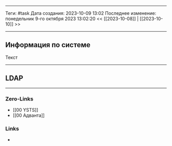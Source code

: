 ___
Теги: #task 
Дата создания: 2023-10-09 13:02 
Последнее изменение: понедельник 9-го октября 2023 13:02:20
<< [[2023-10-08]] | [[2023-10-10]] >> 
___
## Информация по системе

Текст

---
## LDAP


___
### Zero-Links
- [[00 YSTS]]
- [[00 Адванта]]

### Links
- 
